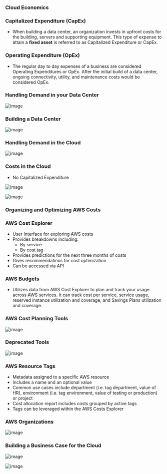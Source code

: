 ### Cloud Economics

### Capitalized Expenditure (CapEx)

* When building a data center, an organization invests in upfront costs for the building, servers and supporting equipment. This type of expense to attain a **fixed asset** is referred to as Capitalized Expenditure or CapEx.

### Operating Expenditure (OpEx)

* The regular day to day expenses of a business are considered Operating Expenditures or OpEx. After the initial build of a data center, ongoing connectivity, utility, and maintenance costs would be considered OpEx.

### Handling Demand in your Data Center

![image](https://user-images.githubusercontent.com/114364831/212147534-e4a01ba1-537e-4a6b-afe8-1338ed4e2009.png)

### Building a Data Center

![image](https://user-images.githubusercontent.com/114364831/212147648-5e59ec6b-ba8d-4cf5-8c12-b9f3750312cc.png)

### Handling Demand in the Cloud

![image](https://user-images.githubusercontent.com/114364831/212147733-dbadd360-1c16-44b8-a87f-240e02797049.png)

### Costs in the Cloud

* No Capitalized Expenditure

![image](https://user-images.githubusercontent.com/114364831/212147831-0a09f3d5-d2d7-4fe3-9d3c-8bef8213202d.png)

![image](https://user-images.githubusercontent.com/114364831/212148396-fe753fe3-0081-424e-857b-33b9294d15de.png)

### Organizing and Optimizing AWS Costs

### AWS Cost Explorer

* User Interface for exploring AWS costs
* Provides breakdowns including:
  * By service
  * By cost tag
* Provides predictions for the next three months of costs
* Gives recommendatinos for cost optimization
* Can be accessed via API

### AWS Budgets

* Utilizes data from AWS Cost Explorer to plan and track your usage across AWS services. It can track cost per service, service usage, reserved instance utilization and coverage, and Savings Plans utilization and coverage.

### AWS Cost Planning Tools

![image](https://user-images.githubusercontent.com/114364831/212149382-4d93cd4d-7be0-4c97-a94d-5b4afb3471ce.png)

### Deprecated Tools

![image](https://user-images.githubusercontent.com/114364831/212149503-ab667d07-caeb-4148-8066-48e2b8a001e0.png)

### AWS Resource Tags

* Metadata assigned to a specific AWS resource
* Includes a name and an optional value
* Common use cases include department (i.e. tag department, value of HR), environment (i.e. tag environment, value of testing or production) or project
* Cost allocation report includes costs grouped by active tags
* Tags can be leveraged within the AWS Costs Explorer

### AWS Organizations

![image](https://user-images.githubusercontent.com/114364831/212150300-e36338ab-9f8b-4fc2-82ea-15ae29c2b9fa.png)

### Building a Business Case for the Cloud

![image](https://user-images.githubusercontent.com/114364831/212150705-61b6ed9b-aed4-434f-a53a-16322a16e3a6.png)

![image](https://user-images.githubusercontent.com/114364831/212150783-ea4d8eb1-f89f-44e3-9dff-79256b6db38c.png)
